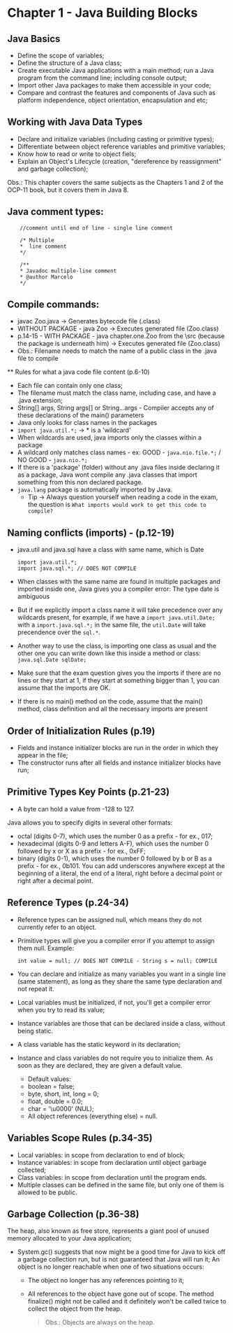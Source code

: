 # Chapter 1 - Java Building Blocks

## Java Basics

- Define the scope of variables;
- Define the structure of a Java class;
- Create executable Java applications with a main method; run a Java program from the command line; including console output;
- Import other Java packages to make them accessible in your code;
- Compare and contrast the features and components of Java such as platform independence, object orientation, encapsulation and etc;

## Working with Java Data Types

- Declare and initialize variables (including casting or primitive types);
- Differentiate between object reference variables and primitive variables;
- Know how to read or write to object fiels;
- Explain an Object's Lifecycle (creation, "dereference by reassignment" and garbage collection);

Obs.: This chapter covers the same subjects as the Chapters 1 and 2 of the OCP-11 book, but it covers them in Java 8.

## Java comment types:

    	//comment until end of line - single line comment

    	/* Multiple
    	*  line comment
    	*/

    	/**
    	* Javadoc multiple-line comment
    	* @author Marcelo
    	*/

## Compile commands:

- javac Zoo.java -> Generates bytecode file (.class)
- WITHOUT PACKAGE - java Zoo -> Executes generated file (Zoo.class)
- p.14-15 - WITH PACKAGE - java chapter.one.Zoo from the \src (because the package is underneath him) -> Executes generated file (Zoo.class)
- Obs.: Filename needs to match the name of a public class in the .java file to compile

\*\* Rules for what a java code file content (p.6-10)

- Each file can contain only one class;
- The filename must match the class name, including case, and have a .java extension;
- String[] args, String args[] or String...args - Compiler accepts any of these declarations of the main() parameters
- Java only looks for class names in the packages
- `import java.util.*;` -> \* is a 'wildcard'
- When wildcards are used, java imports only the classes within a package
- A wildcard only matches class names - ex: GOOD - `java.nio.file.*;` / NO GOOD - `java.nio.*;`
- If there is a 'package' (folder) without any .java files inside declaring it as a package, Java wont compile any .java classes that import something from this non declared package.
- `java.lang` package is automatically imported by Java.
  - Tip -> Always question yourself when reading a code in the exam, the question is `What imports would work to get this code to compile?`

## Naming conflicts (imports) - (p.12-19)

- java.util and java.sql have a class with same name, which is Date

      import java.util.*;
      import java.sql.*; // DOES NOT COMPILE

- When classes with the same name are found in multiple packages and imported inside one, Java gives you a compiler error: The type date is ambiguous
- But if we explicitly import a class name it will take precedence over any wildcards present, for example, if we have a `import java.util.Date;` with a `import.java.sql.*;` in the same file, the `util.Date` will take precendence over the `sql.*`.
- Another way to use the class, is importing one class as usual and the other one you can write down like this inside a method or class: `java.sql.Date sqlDate;`

- Make sure that the exam question gives you the imports if there are no lines or they start at 1,
  if they start at something bigger than 1, you can assume that the imports are OK.
- If there is no main() method on the code, assume that the main() method,
  class definition and all the necessary imports are present

## Order of Initialization Rules (p.19)

- Fields and instance initializer blocks are run in the order in which they appear in the file;
- The constructor runs after all fields and instance initializer blocks have run;

## Primitive Types Key Points (p.21-23)

- A byte can hold a value from -128 to 127.

Java allows you to specify digits in several other formats:

- octal (digits 0-7), which uses the number 0 as a prefix - for ex., 017;
- hexadecimal (digits 0-9 and letters A-F), which uses the number 0 followed by x or X as a prefix - for ex., 0xFF;
- binary (digits 0-1), which uses the number 0 followed by b or B as a prefix - for ex., 0b101. You can add underscores anywhere except at the beginning of a literal, the end of a literal, right before a decimal point or right after a decimal point.

## Reference Types (p.24-34)

- Reference types can be assigned null, which means they do not currently refer to an object.
- Primitive types will give you a compiler error if you attempt to assign them null. Example:

      int value = null; // DOES NOT COMPILE - String s = null; COMPILE

- You can declare and initialize as many variables you want in a single line (same statement), as long as they share the same type declaration and not repeat it.
- Local variables must be initialized, if not, you'll get a compiler error when you try to read its value;
- Instance variables are those that can be declared inside a class, without being static.
- A class variable has the static keyword in its declaration;
- Instance and class variables do not require you to initialize them. As soon as they are declared, they are given a default value.
  - Default values:
  - boolean = false;
  - byte, short, int, long = 0;
  - float, double = 0.0;
  - char = '\u0000' (NUL);
  - All object references (everything else) = null.

## Variables Scope Rules (p.34-35)

- Local variables: in scope from declaration to end of block;
- Instance variables: in scope from declaration until object garbage collected;
- Class variables: in scope from declaration until the program ends.
- Multiple classes can be defined in the same file, but only one of them is allowed to be public.

## Garbage Collection (p.36-38)

The heap, also known as free store, represents a giant pool of unused memory allocated to your Java application;

- System.gc() suggests that now might be a good time for Java to kick off a garbage collection run, but is not guaranteed that Java will run it; An object is no longer reachable when one of two situations occurs:
  - The object no longer has any references pointing to it;
  - All references to the object have gone out of scope.
    The method finalize() might not be called and it definitely won't be called twice to collect the object from the heap.

    > Obs.: Objects are always on the heap.
